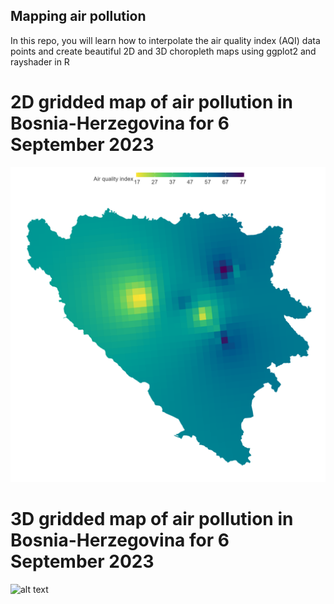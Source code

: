 ## Mapping air pollution
In this repo, you will learn how to interpolate the air quality index (AQI) data points and create beautiful 2D and 3D choropleth maps using ggplot2 and rayshader in R

# 2D gridded map of air pollution in Bosnia-Herzegovina for 6 September 2023
![alt text](https://github.com/milos-agathon/mapping-air-pollution/blob/main/ggplot2.png?raw=true)

# 3D gridded map of air pollution in Bosnia-Herzegovina for 6 September 2023
![alt text](https://github.com/milos-agathon/mapping-air-pollution/blob/main/bih-aqi-3D.png?raw=true)



